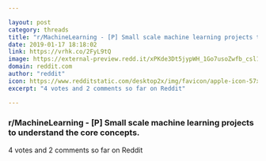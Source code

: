 ```yaml
---

layout: post
category: threads
title: "r/MachineLearning - [P] Small scale machine learning projects to understand the core concepts."
date: 2019-01-17 18:18:02
link: https://vrhk.co/2FyL9tQ
image: https://external-preview.redd.it/xPKde3Dt5jypWH_1Go7usoZwfb_csl1D_kLtSSDBiJg.jpg?auto=webp&s=ba59d6b0adc59e74806f9ebd42541a13f7e65a36
domain: reddit.com
author: "reddit"
icon: https://www.redditstatic.com/desktop2x/img/favicon/apple-icon-57x57.png
excerpt: "4 votes and 2 comments so far on Reddit"

---
```


### r/MachineLearning - [P] Small scale machine learning projects to understand the core concepts.

4 votes and 2 comments so far on Reddit